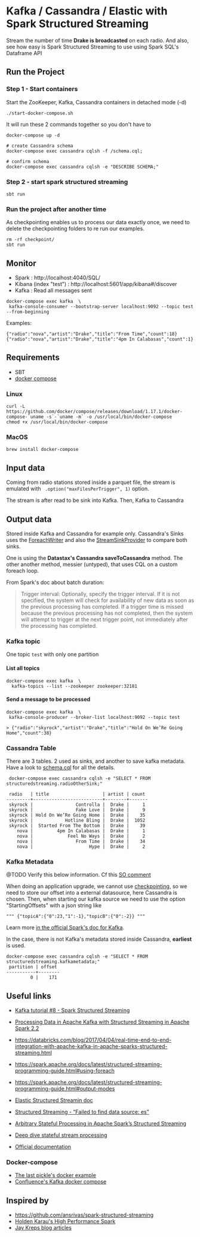 # Kafka / Cassandra / Elastic with Spark Structured Streaming
Stream the number of time **Drake is broadcasted** on each radio.
And also, see how easy is Spark Structured Streaming to use using Spark SQL's Dataframe API

## Run the Project
### Step 1 - Start containers
Start the ZooKeeper, Kafka, Cassandra containers in detached mode (-d)
```
./start-docker-compose.sh
```
It will run these 2 commands together so you don't have to
```
docker-compose up -d
```

```
# create Cassandra schema
docker-compose exec cassandra cqlsh -f /schema.cql;

# confirm schema
docker-compose exec cassandra cqlsh -e "DESCRIBE SCHEMA;"
```

### Step 2 - start spark structured streaming
```
sbt run
```

### Run the project after another time
As checkpointing enables us to process our data exactly once, we need to delete the checkpointing folders to re run our examples.
```
rm -rf checkpoint/
sbt run
```

## Monitor
* Spark : http://localhost:4040/SQL/
* Kibana (index "test") : http://localhost:5601/app/kibana#/discover
* Kafka : Read all messages sent
```
docker-compose exec kafka  \
 kafka-console-consumer --bootstrap-server localhost:9092 --topic test --from-beginning
```

Examples:
```
{"radio":"nova","artist":"Drake","title":"From Time","count":18}
{"radio":"nova","artist":"Drake","title":"4pm In Calabasas","count":1}
```
## Requirements
* SBT
* [docker compose](https://github.com/docker/compose/releases/tag/1.17.1)

### Linux
```
curl -L https://github.com/docker/compose/releases/download/1.17.1/docker-compose-`uname -s`-`uname -m` -o /usr/local/bin/docker-compose
chmod +x /usr/local/bin/docker-compose
```
### MacOS
```
brew install docker-compose
```

## Input data
Coming from radio stations stored inside a parquet file, the stream is emulated with ` .option("maxFilesPerTrigger", 1)` option.

The stream is after read to be sink into Kafka.
Then, Kafka to Cassandra

## Output data 
Stored inside Kafka and Cassandra for example only.
Cassandra's Sinks uses the [ForeachWriter](https://spark.apache.org/docs/latest/api/scala/index.html#org.apache.spark.sql.ForeachWriter) and also the [StreamSinkProvider](https://spark.apache.org/docs/latest/api/scala/index.html#org.apache.spark.sql.sources.StreamSinkProvider) to compare both sinks.

One is using the **Datastax's Cassandra saveToCassandra** method. The other another method, messier (untyped), that uses CQL on a custom foreach loop.

From Spark's doc about batch duration:
> Trigger interval: Optionally, specify the trigger interval. If it is not specified, the system will check for availability of new data as soon as the previous processing has completed. If a trigger time is missed because the previous processing has not completed, then the system will attempt to trigger at the next trigger point, not immediately after the processing has completed.

### Kafka topic
One topic `test` with only one partition

#### List all topics
```
docker-compose exec kafka  \
  kafka-topics --list --zookeeper zookeeper:32181
```


#### Send a message to be processed
```
docker-compose exec kafka  \
 kafka-console-producer --broker-list localhost:9092 --topic test

> {"radio":"skyrock","artist":"Drake","title":"Hold On We’Re Going Home","count":38}
```

### Cassandra Table
There are 3 tables. 2 used as sinks, and another to save kafka metadata.
Have a look to [schema.cql](https://github.com/polomarcus/Spark-Structured-Streaming-Examples/blob/e9afaf6691c860ffb4da64e311c6cec4cdee8968/src/conf/cassandra/schema.cql) for all the details.

```
 docker-compose exec cassandra cqlsh -e "SELECT * FROM structuredstreaming.radioOtherSink;"

 radio   | title                    | artist | count
---------+--------------------------+--------+-------
 skyrock |                Controlla |  Drake |     1
 skyrock |                Fake Love |  Drake |     9
 skyrock | Hold On We’Re Going Home |  Drake |    35
 skyrock |            Hotline Bling |  Drake |  1052
 skyrock |  Started From The Bottom |  Drake |    39
    nova |         4pm In Calabasas |  Drake |     1
    nova |             Feel No Ways |  Drake |     2
    nova |                From Time |  Drake |    34
    nova |                     Hype |  Drake |     2

```

### Kafka Metadata
@TODO Verify this below information. Cf this [SO comment](https://stackoverflow.com/questions/46153105/how-to-get-kafka-offsets-for-structured-query-for-manual-and-reliable-offset-man/46174353?noredirect=1#comment79536515_46174353)

When doing an application upgrade, we cannot use [checkpointing](https://spark.apache.org/docs/latest/structured-streaming-programming-guide.html#recovering-from-failures-with-checkpointing), so we need to store our offset into a external datasource, here Cassandra is chosen.
Then, when starting our kafka source we need to use the option "StartingOffsets" with a json string like 
```
""" {"topicA":{"0":23,"1":-1},"topicB":{"0":-2}} """
```
Learn more [in the official Spark's doc for Kafka](https://spark.apache.org/docs/latest/structured-streaming-kafka-integration.html#creating-a-kafka-source-for-batch-queries).

In the case, there is not Kafka's metadata stored inside Cassandra, **earliest** is used.

```
docker-compose exec cassandra cqlsh -e "SELECT * FROM structuredstreaming.kafkametadata;"
 partition | offset
-----------+--------
         0 |    171
```

## Useful links
* [Kafka tutorial #8 - Spark Structured Streaming](http://aseigneurin.github.io/2018/08/14/kafka-tutorial-8-spark-structured-streaming.html)
* [Processing Data in Apache Kafka with Structured Streaming in Apache Spark 2.2](https://databricks.com/blog/2017/04/26/processing-data-in-apache-kafka-with-structured-streaming-in-apache-spark-2-2.html)
* https://databricks.com/blog/2017/04/04/real-time-end-to-end-integration-with-apache-kafka-in-apache-sparks-structured-streaming.html
* https://spark.apache.org/docs/latest/structured-streaming-programming-guide.html#using-foreach
* https://spark.apache.org/docs/latest/structured-streaming-programming-guide.html#output-modes
* [Elastic Structured Streamin doc](https://www.elastic.co/blog/structured-streaming-elasticsearch-for-hadoop-6-0)
* [Structured Streaming - “Failed to find data source: es” ](https://discuss.elastic.co/t/structured-streaming-failed-to-find-data-source-es)
* [Arbitrary Stateful Processing in Apache Spark’s Structured Streaming][1]
* [Deep dive stateful stream processing][2] 
* [Official documentation][3]


  [1]: https://databricks.com/blog/2017/10/17/arbitrary-stateful-processing-in-apache-sparks-structured-streaming.html
  [2]: https://databricks.com/session/deep-dive-stateful-stream-processing
  [3]: https://spark.apache.org/docs/latest/structured-streaming-programming-guide.html#arbitrary-stateful-operations

### Docker-compose
* [The last pickle's docker example](https://github.com/thelastpickle/docker-cassandra-bootstrap/blob/master/docker-compose.yml)
* [Confluence's Kafka docker compose](https://docs.confluent.io/current/installation/docker/docs/quickstart.html#getting-started-with-docker-compose)

## Inspired by
* https://github.com/ansrivas/spark-structured-streaming
* [Holden Karau's High Performance Spark](https://github.com/holdenk/spark-structured-streaming-ml/blob/master/src/main/scala/com/high-performance-spark-examples/structuredstreaming/CustomSink.scala#L66)
* [Jay Kreps blog articles](https://medium.com/@jaykreps/exactly-once-support-in-apache-kafka-55e1fdd0a35f)

